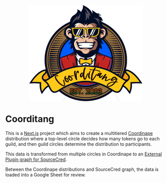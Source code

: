 <img src="public/splash.paths.svg" height="300" style="display: block; margin: auto"/>

# Coorditang

This is a [Next.js](https://nextjs.org/) project which aims to create a multitiered [Coordinape](https://coordinape.com) distribution where a top-level circle decides how many tokens go to each guild, and then guild circles determine the distribution to participants.

This data is transformed from multiple circles in Coordinape to an [External Plugin graph for SourceCred](https://observablehq.com/d/1503da36e421ea78).

Between the Coordinape distributions and SourceCred graph, the data is loaded into a Google Sheet for review.
